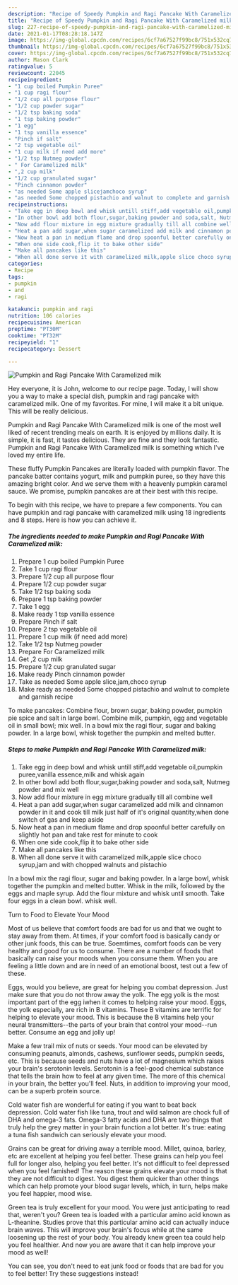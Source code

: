 ```yaml
---
description: "Recipe of Speedy Pumpkin and Ragi Pancake With Caramelized milk"
title: "Recipe of Speedy Pumpkin and Ragi Pancake With Caramelized milk"
slug: 227-recipe-of-speedy-pumpkin-and-ragi-pancake-with-caramelized-milk
date: 2021-01-17T08:28:18.147Z
image: https://img-global.cpcdn.com/recipes/6cf7a67527f99bc8/751x532cq70/pumpkin-and-ragi-pancake-with-caramelized-milk-recipe-main-photo.jpg
thumbnail: https://img-global.cpcdn.com/recipes/6cf7a67527f99bc8/751x532cq70/pumpkin-and-ragi-pancake-with-caramelized-milk-recipe-main-photo.jpg
cover: https://img-global.cpcdn.com/recipes/6cf7a67527f99bc8/751x532cq70/pumpkin-and-ragi-pancake-with-caramelized-milk-recipe-main-photo.jpg
author: Mason Clark
ratingvalue: 5
reviewcount: 22045
recipeingredient:
- "1 cup boiled Pumpkin Puree"
- "1 cup ragi flour"
- "1/2 cup all purpose flour"
- "1/2 cup powder sugar"
- "1/2 tsp baking soda"
- "1 tsp baking powder"
- "1 egg"
- "1 tsp vanilla essence"
- "Pinch if salt"
- "2 tsp vegetable oil"
- "1 cup milk if need add more"
- "1/2 tsp Nutmeg powder"
- " For Caramelized milk"
- ",2 cup milk"
- "1/2 cup granulated sugar"
- "Pinch cinnamon powder"
- "as needed Some apple slicejamchoco syrup"
- "as needed Some chopped pistachio and walnut to complete and garnish recipe"
recipeinstructions:
- "Take egg in deep bowl and whisk untill stiff,add vegetable oil,pumpkin puree,vanilla essence,milk and whisk again"
- "In other bowl add both flour,sugar,baking powder and soda,salt, Nutmeg powder and mix well"
- "Now add flour mixture in egg mixture gradually till all combine well"
- "Heat a pan add sugar,when sugar caramelized add milk and cinnamon powder in it and cook till milk just half of it&#39;s original quantity,when done switch of gas and keep aside"
- "Now heat a pan in medium flame and drop spoonful better carefully on slightly hot pan and take rest for minute to cook"
- "When one side cook,flip it to bake other side"
- "Make all pancakes like this"
- "When all done serve it with caramelized milk,apple slice choco syrup,jam and with chopped walnuts and pistachio"
categories:
- Recipe
tags:
- pumpkin
- and
- ragi

katakunci: pumpkin and ragi 
nutrition: 106 calories
recipecuisine: American
preptime: "PT30M"
cooktime: "PT32M"
recipeyield: "1"
recipecategory: Dessert

---
```



![Pumpkin and Ragi Pancake With Caramelized milk](https://img-global.cpcdn.com/recipes/6cf7a67527f99bc8/751x532cq70/pumpkin-and-ragi-pancake-with-caramelized-milk-recipe-main-photo.jpg)

Hey everyone, it is John, welcome to our recipe page. Today, I will show you a way to make a special dish, pumpkin and ragi pancake with caramelized milk. One of my favorites. For mine, I will make it a bit unique. This will be really delicious.

Pumpkin and Ragi Pancake With Caramelized milk is one of the most well liked of recent trending meals on earth. It is enjoyed by millions daily. It is simple, it is fast, it tastes delicious. They are fine and they look fantastic. Pumpkin and Ragi Pancake With Caramelized milk is something which I've loved my entire life.

These fluffy Pumpkin Pancakes are literally loaded with pumpkin flavor. The pancake batter contains yogurt, milk and pumpkin puree, so they have this amazing bright color. And we serve them with a heavenly pumpkin caramel sauce. We promise, pumpkin pancakes are at their best with this recipe.


To begin with this recipe, we have to prepare a few components. You can have pumpkin and ragi pancake with caramelized milk using 18 ingredients and 8 steps. Here is how you can achieve it.

<!--inarticleads1-->

##### The ingredients needed to make Pumpkin and Ragi Pancake With Caramelized milk:

1. Prepare 1 cup boiled Pumpkin Puree
1. Take 1 cup ragi flour
1. Prepare 1/2 cup all purpose flour
1. Prepare 1/2 cup powder sugar
1. Take 1/2 tsp baking soda
1. Prepare 1 tsp baking powder
1. Take 1 egg
1. Make ready 1 tsp vanilla essence
1. Prepare Pinch if salt
1. Prepare 2 tsp vegetable oil
1. Prepare 1 cup milk (if need add more)
1. Take 1/2 tsp Nutmeg powder
1. Prepare  For Caramelized milk
1. Get ,2 cup milk
1. Prepare 1/2 cup granulated sugar
1. Make ready Pinch cinnamon powder
1. Take as needed Some apple slice,jam,choco syrup
1. Make ready as needed Some chopped pistachio and walnut to complete and garnish recipe


To make pancakes: Combine flour, brown sugar, baking powder, pumpkin pie spice and salt in large bowl. Combine milk, pumpkin, egg and vegetable oil in small bowl; mix well. In a bowl mix the ragi flour, sugar and baking powder. In a large bowl, whisk together the pumpkin and melted butter. 

<!--inarticleads2-->

##### Steps to make Pumpkin and Ragi Pancake With Caramelized milk:

1. Take egg in deep bowl and whisk untill stiff,add vegetable oil,pumpkin puree,vanilla essence,milk and whisk again
1. In other bowl add both flour,sugar,baking powder and soda,salt, Nutmeg powder and mix well
1. Now add flour mixture in egg mixture gradually till all combine well
1. Heat a pan add sugar,when sugar caramelized add milk and cinnamon powder in it and cook till milk just half of it&#39;s original quantity,when done switch of gas and keep aside
1. Now heat a pan in medium flame and drop spoonful better carefully on slightly hot pan and take rest for minute to cook
1. When one side cook,flip it to bake other side
1. Make all pancakes like this
1. When all done serve it with caramelized milk,apple slice choco syrup,jam and with chopped walnuts and pistachio


In a bowl mix the ragi flour, sugar and baking powder. In a large bowl, whisk together the pumpkin and melted butter. Whisk in the milk, followed by the eggs and maple syrup. Add the flour mixture and whisk until smooth. Take four eggs in a clean bowl. whisk well. 

Turn to Food to Elevate Your Mood


Most of us believe that comfort foods are bad for us and that we ought to stay away from them. At times, if your comfort food is basically candy or other junk foods, this can be true. Soemtimes, comfort foods can be very healthy and good for us to consume. There are a number of foods that basically can raise your moods when you consume them. When you are feeling a little down and are in need of an emotional boost, test out a few of these.

Eggs, would you believe, are great for helping you combat depression. Just make sure that you do not throw away the yolk. The egg yolk is the most important part of the egg iwhen it comes to helping raise your mood. Eggs, the yolk especially, are rich in B vitamins. These B vitamins are terrific for helping to elevate your mood. This is because the B vitamins help your neural transmitters--the parts of your brain that control your mood--run better. Consume an egg and jolly up!

Make a few trail mix of nuts or seeds. Your mood can be elevated by consuming peanuts, almonds, cashews, sunflower seeds, pumpkin seeds, etc. This is because seeds and nuts have a lot of magnesium which raises your brain's serotonin levels. Serotonin is a feel-good chemical substance that tells the brain how to feel at any given time. The more of this chemical in your brain, the better you'll feel. Nuts, in addition to improving your mood, can be a superb protein source.

Cold water fish are wonderful for eating if you want to beat back depression. Cold water fish like tuna, trout and wild salmon are chock full of DHA and omega-3 fats. Omega-3 fatty acids and DHA are two things that truly help the grey matter in your brain function a lot better. It's true: eating a tuna fish sandwich can seriously elevate your mood. 

Grains can be great for driving away a terrible mood. Millet, quinoa, barley, etc are excellent at helping you feel better. These grains can help you feel full for longer also, helping you feel better. It's not difficult to feel depressed when you feel famished! The reason these grains elevate your mood is that they are not difficult to digest. You digest them quicker than other things which can help promote your blood sugar levels, which, in turn, helps make you feel happier, mood wise.

Green tea is truly excellent for your mood. You were just anticipating to read that, weren't you? Green tea is loaded with a particular amino acid known as L-theanine. Studies prove that this particular amino acid can actually induce brain waves. This will improve your brain's focus while at the same loosening up the rest of your body. You already knew green tea could help you feel healthier. And now you are aware that it can help improve your mood as well!

You can see, you don't need to eat junk food or foods that are bad for you to feel better! Try  these suggestions  instead!

